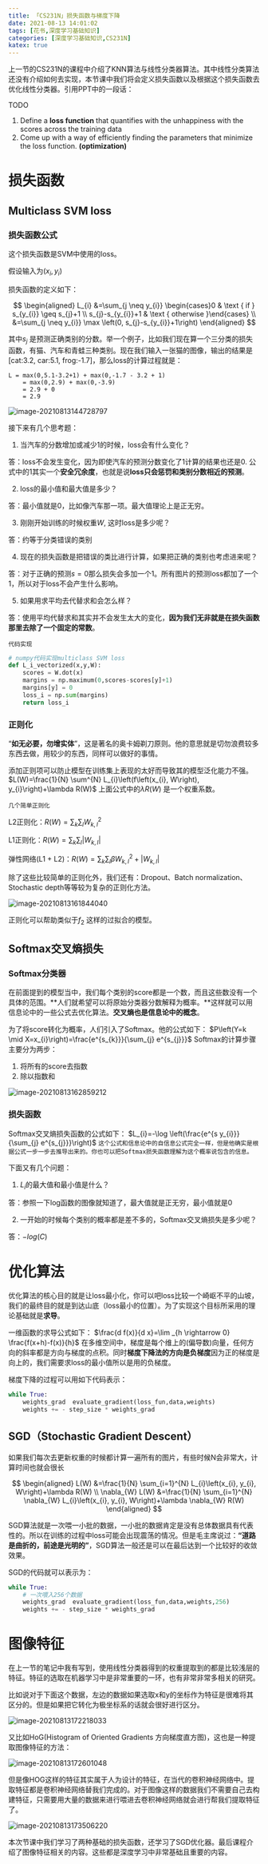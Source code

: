 ```yaml
---
title: 「CS231N」损失函数与梯度下降
date: 2021-08-13 14:01:02
tags: [花书,深度学习基础知识]
categories: [深度学习基础知识,CS231N]
katex: true
---
```


上一节的CS231N的课程中介绍了KNN算法与线性分类器算法。其中线性分类算法还没有介绍如何去实现，本节课中我们将会定义损失函数以及根据这个损失函数去优化线性分类器。引用PPT中的一段话：

TODO

1. Define a **loss function** that quantifies with the unhappiness with the scores across the training data
2. Come up with a way of efficiently finding the parameters that minimize the loss function. **(optimization)**

# 损失函数

## Multiclass SVM loss

### 损失函数公式

这个损失函数是SVM中使用的loss。

假设输入为$(x_i,y_i)$

损失函数的定义如下：

$$
\begin{aligned}
L_{i} &=\sum_{j \neq y_{i}} \begin{cases}0 & \text { if } s_{y_{i}} \geq s_{j}+1 \\
s_{j}-s_{y_{i}}+1 & \text { otherwise }\end{cases} \\
&=\sum_{j \neq y_{i}} \max \left(0, s_{j}-s_{y_{i}}+1\right)
\end{aligned}
$$

其中$s_j$ 是预测正确类别的分数。举一个例子，比如我们现在算一个三分类的损失函数，有猫、汽车和青蛙三种类别。现在我们输入一张猫的图像，输出的结果是[cat:3.2, car:5.1, frog:-1.7]，那么loss的计算过程就是：

```
L = max(0,5.1-3.2+1) + max(0,-1.7 - 3.2 + 1)
	= max(0,2.9) + max(0,-3.9)
	= 2.9 + 0
	= 2.9
```

![image-20210813144728797](https://gitee.com/coronapolvo/images/raw/master/20210813144730image-20210813144728797.png)

接下来有几个思考题：

1. 当汽车的分数增加或减少1的时候，loss会有什么变化？

答：loss不会发生变化，因为即使汽车的预测分数变化了1计算的结果也还是0. 公式中的1其实一个**安全冗余度**，也就是说**loss只会惩罚和类别分数相近的预测**。

2. loss的最小值和最大值是多少？

答：最小值就是0，比如像汽车那一项。最大值理论上是正无穷。

3. 刚刚开始训练的时候权重$W$, 这时loss是多少呢？

答：约等于分类错误的类别

4. 现在的损失函数是把错误的类比进行计算，如果把正确的类别也考虑进来呢？

答：对于正确的预测$s=0$​那么损失会多加一个1。所有图片的预测loss都加了一个1，所以对于loss不会产生什么影响。

5. 如果用求平均去代替求和会怎么样？

答：使用平均代替求和其实并不会发生太大的变化，**因为我们无非就是在损失函数那里去除了一个固定的常数**。

`代码实现`

```python
# numpy代码实现multiclass SVM loss
def L_i_vectorized(x,y,W):
  	scores = W.dot(x)
  	margins = np.maximum(0,scores-scores[y]+1)
  	margins[y] = 0
  	loss_i = np.sum(margins)
  	return loss_i
```

### 正则化

“**如无必要，勿增实体**”，这是著名的奥卡姆剃刀原则。他的意思就是切勿浪费较多东西去做，用较少的东西，同样可以做好的事情。

添加正则项可以防止模型在训练集上表现的太好而导致其的模型泛化能力不强。
$L(W)=\frac{1}{N} \sum^{N} L_{i}\left(f\left(x_{i}, W\right), y_{i}\right)+\lambda R(W)$
上面公式中的$\lambda R(W)$ 是一个权重系数。

`几个简单正则化`

L2正则化：$R(W)=\sum_{k} \sum_{l} W_{k, l}^{2}$

L1正则化：$R(W)=\sum_{k} \sum_{l}\left|W_{k, l}\right|$

弹性网络(L1 + L2)：$R(W)=\sum_{k} \sum_{l} \beta W_{k, l}^{2}+\left|W_{k, l}\right|$

除了这些比较简单的正则化外，我们还有：Dropout、Batch normalization、Stochastic depth等等较为复杂的正则化方法。

![image-20210813161844040](https://gitee.com/coronapolvo/images/raw/master/20210813161845image-20210813161844040.png)

正则化可以帮助类似于$f_2$ 这样的过拟合的模型。

## Softmax交叉熵损失

### Softmax分类器

在前面提到的模型当中，我们每个类别的score都是一个数，而且这些数没有一个具体的范围。**人们就希望可以将原始分类器分数解释为概率。**这样就可以用信息论中的一些公式去优化算法。**交叉熵也是信息论中的概念**。

为了将score转化为概率，人们引入了Softmax。他的公式如下：
$P\left(Y=k \mid X=x_{i}\right)=\frac{e^{s_{k}}}{\sum_{j} e^{s_{j}}}$
Softmax的计算步骤主要分为两步：

1. 将所有的score去指数
2. 除以指数和

![image-20210813162859212](https://gitee.com/coronapolvo/images/raw/master/20210813162900image-20210813162859212.png)

### 损失函数

Softmax交叉熵损失函数的公式如下：
$L_{i}=-\log \left(\frac{e^{s y_{i}}}{\sum_{j} e^{s_{j}}}\right)$
`这个公式和信息论中的自信息公式完全一样，但是他确实是根据公式一步一步去推导出来的。你也可以把Softmax损失函数理解为这个概率说包含的信息。`

下面又有几个问题：

1. $L_i$的最大值和最小值是什么？

答：参照一下log函数的图像就知道了，最大值就是正无穷，最小值就是0

2. 一开始的时候每个类别的概率都是差不多的，Softmax交叉熵损失是多少呢？

答：$-log(C)$

# 优化算法

优化算法的核心目的就是让loss最小化，你可以吧loss比较一个崎岖不平的山坡，我们的最终目的就是到达山底（loss最小的位置）。为了实现这个目标所采用的理论基础就是**求导**。

一维函数的求导公式如下：
$\frac{d f(x)}{d x}=\lim _{h \rightarrow 0} \frac{f(x+h)-f(x)}{h}$
在多维空间中，梯度是每个维上的(偏导数)向量，任何方向的斜率都是方向与梯度的点积。同时**梯度下降法的方向是负梯度**因为正的梯度是向上的，我们需要求loss的最小值所以是用的负梯度。

梯度下降的过程可以用如下代码表示：

```python
while True:
  	weights_grad  evaluate_gradient(loss_fun,data,weights)
    weights += - step_size * weights_grad 
```

## SGD（Stochastic Gradient Descent）

如果我们每次去更新权重的时候都计算一遍所有的图片，有些时候N会非常大，计算时间也就会很长

$$
\begin{aligned}
L(W) &=\frac{1}{N} \sum_{i=1}^{N} L_{i}\left(x_{i}, y_{i}, W\right)+\lambda R(W) \\
\nabla_{W} L(W) &=\frac{1}{N} \sum_{i=1}^{N} \nabla_{W} L_{i}\left(x_{i}, y_{i}, W\right)+\lambda \nabla_{W} R(W)
\end{aligned}
$$

SGD算法就是一次喂一小批的数据，一小批的数据肯定是没有总体数据具有代表性的。所以在训练的过程中loss可能会出现震荡的情况。但是毛主席说过：**“道路是曲折的，前途是光明的”**，SGD算法一般还是可以在最后达到一个比较好的收敛效果。

SGD的代码就可以表示为：

```python
while True:
  	# 一次喂入256个数据
  	weights_grad  evaluate_gradient(loss_fun,data,weights,256) 
    weights += - step_size * weights_grad
```

# 图像特征

在上一节的笔记中我有写到，使用线性分类器得到的权重提取到的都是比较浅层的特征。特征的选取在机器学习中是非常重要的一环，也有非常非常多相关的研究。

比如说对于下面这个数据，左边的数据如果选取x和y的坐标作为特征是很难将其区分的。但是如果把它转化为极坐标系的话就会很好进行区分。

![image-20210813172218033](https://gitee.com/coronapolvo/images/raw/master/20210813172219image-20210813172218033.png)

又比如HoG(Histogram of Oriented Gradients 方向梯度直方图)，这也是一种提取图像特征的方法：

![image-20210813172601048](https://gitee.com/coronapolvo/images/raw/master/20210813172602image-20210813172601048.png)

但是像HOG这样的特征其实属于人为设计的特征，在当代的卷积神经网络中。提取特征都是卷积神经网络替我们完成的。对于图像这样的数据我们不需要自己去构建特征，只需要用大量的数据来进行喂进去卷积神经网络就会进行帮我们提取特征了。

![image-20210813173506220](https://gitee.com/coronapolvo/images/raw/master/20210813173508image-20210813173506220.png)



本次节课中我们学习了两种基础的损失函数，还学习了SGD优化器。最后课程介绍了图像特征相关的内容。这些都是深度学习中非常基础且重要的内容。

